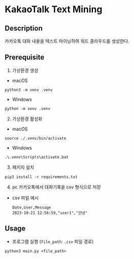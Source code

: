 # KakaoTalk Text Mining

## Description

카카오톡 대화 내용을 텍스트 마이닝하여 워드 클라우드를 생성한다.

## Prerequisite

1. 가상환경 생성

- macOS

```shell
python3 -m venv .venv
```

- Windows

```shell
python -m venv .venv
```

2. 가상환경 활성화

- macOS

```shell
source ./.venv/bin/activate
```

- Windows

```shell
.\.venv\Scripts\activate.bat
```

3. 패키지 설치

```shell
pip3 install -r requirements.txt
```

4. pc 카카오톡에서 대화기록을 csv 형식으로 저장

- csv 파일 예시
  ```
  Date,User,Message
  2023-10-21 12:56:59,"user1","안녕"
  ```

## Usage

- 프로그램 실행 (`file_path`: `.csv` 파일 경로)

```shell
python3 main.py <file_path>
```
